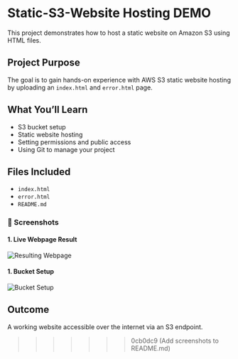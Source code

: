 
# Static-S3-Website Hosting DEMO

This project demonstrates how to host a static website on Amazon S3 using HTML files.

## Project Purpose
The goal is to gain hands-on experience with AWS S3 static website hosting by uploading an `index.html` and `error.html` page.

## What You’ll Learn
- S3 bucket setup
- Static website hosting
- Setting permissions and public access
- Using Git to manage your project

## Files Included
- `index.html`
- `error.html`
- `README.md`

### 📸 Screenshots

#### 1. Live Webpage Result
![Resulting Webpage](./screenshot1.png)

#### 1. Bucket Setup
![Bucket Setup](./screenshot2.png)

## Outcome
A working website accessible over the internet via an S3 endpoint.



>>>>>>> 0cb0dc9 (Add screenshots to README.md)
